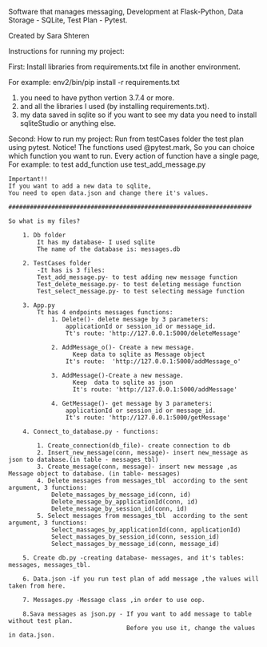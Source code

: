 Software that manages messaging, Development at Flask-Python, Data Storage - SQLite, Test Plan - Pytest.

Created by Sara Shteren

Instructions for running my project:

First:
Install libraries from requirements.txt file in another environment.

For example:
    env2/bin/pip install -r requirements.txt

  1. you need to have python vertion 3.7.4 or more.
  2. and all the libraries I used (by installing requirements.txt).
  3. my data saved in sqlite so
     if you want to see my data you need to install sqliteStudio or anything else.

Second:
    How to run my project:
    Run from testCases folder the test plan using pytest.
    Notice! The functions used @pytest.mark, So you can choice which function you want to run.
    Every action of function have a single page, For example: to test add_function use test_add_message.py
    
    Important!!
    If you want to add a new data to sqlite,
    You need to open data.json and change there it's values.
    
    ####################################################################
    
    So what is my files?
        
        1. Db folder
            It has my database- I used sqlite
            The name of the database is: messages.db
        
        2. TestCases folder
            -It has is 3 files:
            Test_add_message.py- to test adding new message function
            Test_delete_message.py- to test deleting message function
            Test_select_message.py- to test selecting message function
        
        3. App.py 
            Tt has 4 endpoints messages functions:
                1. Delete()- delete message by 3 parameters:
                    applicationId or session_id or message_id.
                    Tt's route: 'http://127.0.0.1:5000/deleteMessage'
                
                2. AddMessage_o()- Create a new message.
                      Keep data to sqlite as Message object
                    It's route:  'http://127.0.0.1:5000/addMessage_o'
                 
                3. AddMessage()-Create a new message.
                      Keep  data to sqlite as json
                      It's route: 'http://127.0.0.1:5000/addMessage'  
                  
                4. GetMessage()- get message by 3 parameters:
                    applicationId or session_id or message_id.
                    It's route: 'http://127.0.0.1:5000/getMessage'  
        
        4. Connect_to_database.py - functions:
            
            1. Create_connection(db_file)- create connection to db
            2. Insert_new_message(conn, message)- insert new_message as json to database.(in table - messages_tbl)
            3. Create_message(conn, message)- insert new message ,as Message object to database. (in table- messages)
            4. Delete messages from messages_tbl  according to the sent argument, 3 functions:
                Delete_massages_by_message_id(conn, id)     
                Delete_message_by_applicationId(conn, id)    
                Delete_message_by_session_id(conn, id)
            5. Select messages from messages_tbl  according to the sent argument, 3 functions:
                Select_massages_by_applicationId(conn, applicationId)
                Select_massages_by_session_id(conn, session_id)
                Select_massages_by_message_id(conn, message_id)  
                  
        5. Create db.py -creating database- messages, and it's tables: messages, messages_tbl.
       
        6. Data.json -if you run test plan of add message ,the values will taken from here.
        
        7. Messages.py -Message class ,in order to use oop.
        
        8.Sava messages as json.py - If you want to add message to table without test plan.
                                     Before you use it, change the values in data.json.
                                        
        
        
    
